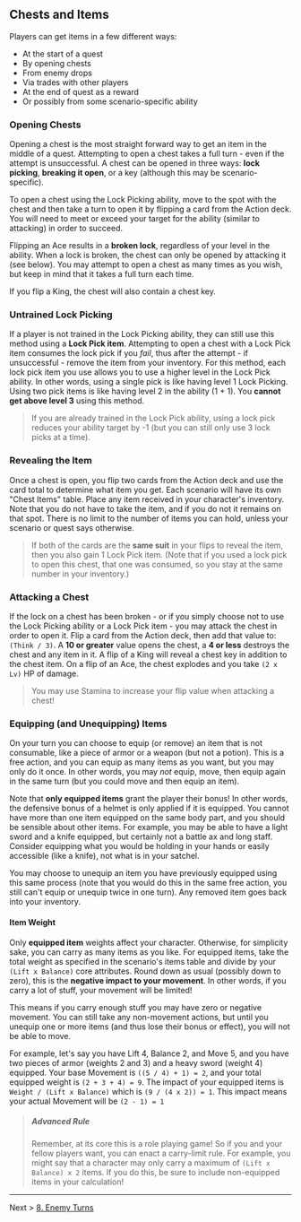 ## Chests and Items

Players can get items in a few different ways:

* At the start of a quest
* By opening chests
* From enemy drops
* Via trades with other players
* At the end of quest as a reward
* Or possibly from some scenario-specific ability

### Opening Chests

Opening a chest is the most straight forward way to get an item in the middle of a quest. Attempting to open a chest takes a full turn - even if the attempt is unsuccessful. A chest can be opened in three ways: **lock picking**, **breaking it open**, or a key (although this may be scenario-specific).

To open a chest using the Lock Picking ability, move to the spot with the chest and then take a turn to open it by flipping a card from the Action deck. You will need to meet or exceed your target for the ability (similar to attacking) in order to succeed.

Flipping an Ace results in a **broken lock**, regardless of your level in the ability. When a lock is broken, the chest can only be opened by attacking it (see below). You may attempt to open a chest as many times as you wish, but keep in mind that it takes a full turn each time.

If you flip a King, the chest will also contain a chest key.

### Untrained Lock Picking

If a player is not trained in the Lock Picking ability, they can still use this method using a **Lock Pick item**. Attempting to open a chest with a Lock Pick item consumes the lock pick if you _fail_, thus after the attempt - if unsuccessful - remove the item from your inventory. For this method, each lock pick item you use allows you to use a higher level in the Lock Pick ability. In other words, using a single pick is like having level 1 Lock Picking. Using two pick items is like having level 2 in the ability (1 + 1). You **cannot get above level 3** using this method.

> If you are already trained in the Lock Pick ability, using a lock pick reduces your ability target by -1 (but you can still only use 3 lock picks at a time).

### Revealing the Item

Once a chest is open, you flip two cards from the Action deck and use the card total to determine what item you get. Each scenario will have its own "Chest Items" table. Place any item received in your character's inventory. Note that you do not have to take the item, and if you do not it remains on that spot. There is no limit to the number of items you can hold, unless your scenario or quest says otherwise.

> If both of the cards are the **same suit** in your flips to reveal the item, then you also gain 1 Lock Pick item. (Note that if you used a lock pick to open this chest, that one was consumed, so you stay at the same number in your inventory.)

### Attacking a Chest

If the lock on a chest has been broken - or if you simply choose not to use the Lock Picking ability or a Lock Pick item - you may attack the chest in order to open it. Flip a card from the Action deck, then add that value to: `(Think / 3)`. A **10 or greater** value opens the chest, a **4 or less** destroys the chest and any item in it. A flip of a King will reveal a chest key in addition to the chest item. On a flip of an Ace, the chest explodes and you take `(2 x Lv)` HP of damage.

> You may use Stamina to increase your flip value when attacking a chest!

### Equipping (and Unequipping) Items

On your turn you can choose to equip (or remove) an item that is not consumable, like a piece of armor or a weapon (but not a potion). This is a free action, and you can equip as many items as you want, but you may only do it once. In other words, you may _not_ equip, move, then equip again in the same turn (but you could move and then equip an item).

Note that **only equipped items** grant the player their bonus! In other words, the defensive bonus of a helmet is only applied if it is equipped. You cannot have more than one item equipped on the same body part, and you should be sensible about other items. For example, you may be able to have a light sword and a knife equipped, but certainly not a battle ax and long staff. Consider equipping what you would be holding in your hands or easily accessible (like a knife), not what is in your satchel.

You may choose to unequip an item you have previously equipped using this same process (note that you would do this in the same free action, you still can't equip or unequip twice in one turn). Any removed item goes back into your inventory.

#### Item Weight

Only **equipped item** weights affect your character. Otherwise, for simplicity sake, you can carry as many items as you like. For equipped items, take the total weight as specified in the scenario's items table and divide by your `(Lift x Balance)` core attributes. Round down as usual (possibly down to zero), this is the **negative impact to your movement**. In other words, if you carry a lot of stuff, your movement will be limited!

This means if you carry enough stuff you may have zero or negative movement. You can still take any non-movement actions, but until you unequip one or more items (and thus lose their bonus or effect), you will not be able to move.

For example, let's say you have Lift 4, Balance 2, and Move 5, and you have two pieces of armor (weights 2 and 3) and a heavy sword (weight 4) equipped. Your base Movement is `((5 / 4) + 1) = 2`,  and your total equipped weight is `(2 + 3 + 4) = 9`. The impact of your equipped items is `Weight / (Lift x Balance)` which is `(9 / (4 x 2)) = 1`. This impact means your actual Movement will be `(2 - 1) = 1`

> ##### Advanced Rule
> 
> Remember, at its core this is a role playing game! So if you and your fellow players want, you can enact a carry-limit rule. For example, you might say that a character may only carry a maximum of `(Lift x Balance) x 2` items. If you do this, be sure to include non-equipped items in your calculation!


---

Next > [8. Enemy Turns](08_enemy_turns.md)
